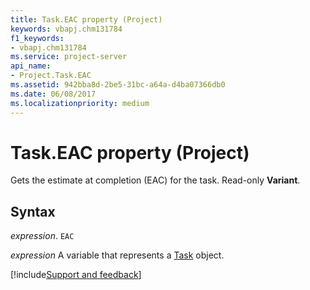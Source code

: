 ```yaml
---
title: Task.EAC property (Project)
keywords: vbapj.chm131784
f1_keywords:
- vbapj.chm131784
ms.service: project-server
api_name:
- Project.Task.EAC
ms.assetid: 942bba8d-2be5-31bc-a64a-d4ba07366db0
ms.date: 06/08/2017
ms.localizationpriority: medium
---
```



# Task.EAC property (Project)

Gets the estimate at completion (EAC) for the task. Read-only **Variant**.


## Syntax

_expression_. `EAC`

_expression_ A variable that represents a [Task](./Project.Task.md) object.

[!include[Support and feedback](~/includes/feedback-boilerplate.md)]